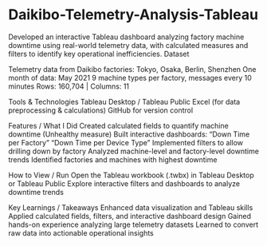 # Daikibo-Telemetry-Analysis-Tableau
Developed an interactive Tableau dashboard analyzing factory machine downtime using real-world telemetry data, with calculated measures and filters to identify key operational inefficiencies. 
Dataset

Telemetry data from Daikibo factories: Tokyo, Osaka, Berlin, Shenzhen
One month of data: May 2021
9 machine types per factory, messages every 10 minutes
Rows: 160,704 | Columns: 11



Tools & Technologies
Tableau Desktop / Tableau Public
Excel (for data preprocessing & calculations)
GitHub for version control



Features / What I Did
Created calculated fields to quantify machine downtime (Unhealthy measure)
Built interactive dashboards:
“Down Time per Factory”
“Down Time per Device Type”
Implemented filters to allow drilling down by factory
Analyzed machine-level and factory-level downtime trends
Identified factories and machines with highest downtime



How to View / Run
Open the Tableau workbook (.twbx) in Tableau Desktop or Tableau Public
Explore interactive filters and dashboards to analyze downtime trends



Key Learnings / Takeaways
Enhanced data visualization and Tableau skills
Applied calculated fields, filters, and interactive dashboard design
Gained hands-on experience analyzing large telemetry datasets
Learned to convert raw data into actionable operational insights

